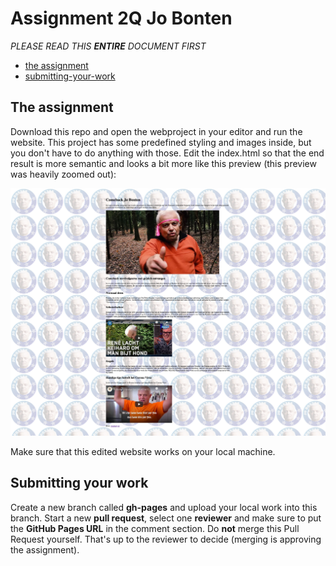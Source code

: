 # Assignment 2Q Jo Bonten

*PLEASE READ THIS **ENTIRE** DOCUMENT FIRST*

* [the assignment](#the-assignment)
* [submitting-your-work](#submitting-your-work)


## The assignment

Download this repo and open the webproject in your editor and run the website. This project has some predefined styling and images inside, but you don't have to do anything with those. Edit the index.html so that the end result is more semantic and looks a bit more like this preview (this preview was heavily zoomed out): 

![End result preview](assignment/end-result-preview.png)

Make sure that this edited website works on your local machine. 

## Submitting your work
Create a new branch called **gh-pages** and upload your local work into this branch.
Start a new **pull request**, select one **reviewer** and make sure to put the **GitHub Pages URL** in the comment section. Do **not** merge this Pull Request yourself. That's up to the reviewer to decide (merging is approving the assignment).
